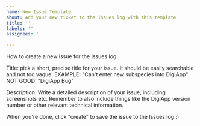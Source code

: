```yaml
---
name: New Issue Template
about: Add your new ticket to the Issues log with this template
title: ''
labels: ''
assignees: ''

---
```


How to create a new issue for the Issues log:

Title: 
pick a short, precise title for your issue. It should be easily searchable and not too vague. 
EXAMPLE: "Can't enter new subspecies into DigiApp"
NOT GOOD: "DigiApp Bug"

Description: 
Write a detailed description of your issue, including screenshots etc.
Remember to also include things like the DigiApp version number or other relevant technical information.

When you're done, click "create" to save the issue to the Issues log :)
